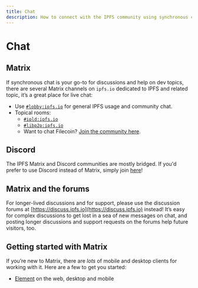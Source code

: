 ```yaml
---
title: Chat
description: How to connect with the IPFS community using synchronous chat.
---
```


# Chat

## Matrix

If synchronous chat is your go-to for discussions and help on dev topics, there are several Matrix channels on `ipfs.io` dedicated to IPFS and related topic, it’s a great place for live chat:

- Use [`#lobby:ipfs.io`](https://matrix.to/#/#lobby:ipfs.io) for general IPFS usage and community chat.
- Topical rooms:
  - [`#ipld:ipfs.io`](https://matrix.to/#/#ipld:ipfs.io)
  - [`#libp2p:ipfs.io`](https://matrix.to/#/#libp2p:ipfs.io)
  - Want to chat Filecoin? [Join the community here](https://github.com/filecoin-project/community#join-the-community).

## Discord

The IPFS Matrix and Discord communities are mostly bridged. If you'd prefer to use Discord instead of Matrix, simply join [here](https://discord.gg/Z4H6tdECb9)!

## Matrix and the forums

For longer-lived discussions and for support, please use the discussion forums at [https://discuss.ipfs.io](https://discuss.ipfs.io) instead! It’s easy for complex discussions to get lost in a sea of new messages on chat, and posting longer discussions and support requests on the forums help future visitors, too.

## Getting started with Matrix

If you’re new to Matrix, there are _lots_ of mobile and desktop clients for working with it. Here are a few to get you started:

- [Element](https://element.io/) on the web, desktop and mobile

